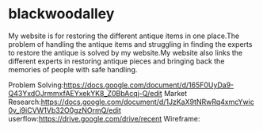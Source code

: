 # blackwoodalley
My website is for restoring the different antique items in one place.The problem of handling the antique items and struggling in finding 
the experts to restore the antique is solved by my website.My website also links the different experts in restoring antique pieces and bringing 
back the memories of people with safe handling.

Problem Solving:https://docs.google.com/document/d/165F0UyDa9-Q43YxdOJrmmxfAEYxekYK8_Z0BbAcqj-Q/edit
Market Research:https://docs.google.com/document/d/1JzKaX9tNRwRq4xmcYwic0v_i9iCVW1Vb32O0gzNOrmQ/edit
userflow:https://drive.google.com/drive/recent
Wireframe:
